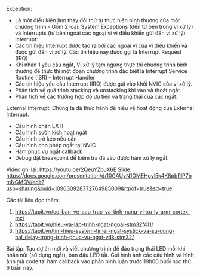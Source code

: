 Exception:
+ Là một điều kiện làm thay đổi thứ tự thực hiện bình thường của một chương trình - Gồm 2 loại: System Exceptions (đến từ bên trong vi xử lý) và Interrupts (từ bên ngoài các ngoại vi vi điều khiển gửi đến vi xử lý)
Interrupt:
+ Các tín hiệu Interrupt được tạo ra bởi các ngoại vi của vi điều khiển và được gửi đến vi xử lý. Các tín hiệu này được gọi là Interrupt Request (IRQ)
+ Khi nhận 1 yêu cầu ngắt, Vi xử lý tạm ngưng thực thi chương trình bình thường để thực thi một đoạn chương trình đặc biệt là Interrupt Service Routine (ISR) – Interrupt Handler
+ Các tín hiệu yêu cầu Interrupt (IRQ) được gửi vào khối NVIC của vi xử lý.
+ Phân tích về quá trình stacking và unstacking khi vào và thoát ngắt.
+ Phân tích về các trường hợp độ ưu tiên và trạng thái của các ngắt.

External Interrupt:
Chúng ta đã thực hành để hiểu về hoạt động của External Interrupt.
+ Cấu hình chân EXTI
+ Cấu hình sườn kích hoạt ngắt
+ Cấu hình trở kéo nếu cần
+ Cấu hình cho phép ngắt tại NVIC
+ Hàm phục vụ ngắt callback
+ Debug đặt breakpoint để kiểm tra đã vào được hàm xử lý ngắt.

Video ghi lại: https://youtu.be/2QeuYZbJX6E
Slide: https://docs.google.com/presentation/d/10GAUyN1OMEHgvl5k4K8pbRlP7bmNGMQV/edit?usp=sharing&ouid=109030928772764985009&rtpof=true&sd=true

Các tài liệu đọc thêm:
1. https://tapit.vn/co-ban-ve-cau-truc-va-tinh-nang-vi-xu-ly-arm-cortex-mx/
2. https://tapit.vn/hieu-va-lap-trinh-ngat-ngoai-stm32f411/
3. https://tapit.vn/tim-hieu-system-timer-ngat-systick-va-su-dung-hal_delay-trong-trinh-phuc-vu-ngat-vdk-stm32/

Bài tập:
Tạo dự án mới và viết chương trình để đảo trạng thái LED mỗi khi nhấn nút (sử dụng ngắt), ban đầu LED tắt. Gửi hình ảnh các cấu hình và hình ảnh mã code tại hàm callback vào phần bình luận trước 19h00 buổi học thứ 6 tuần này.
